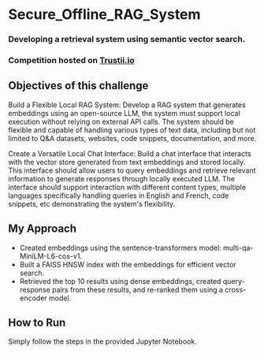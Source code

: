 # Secure_Offline_RAG_System

### Developing a retrieval system using semantic vector search.

### Competition hosted on [Trustii.io](https://app.trustii.io/datasets/1529)

## Objectives of this challenge
Build a Flexible Local RAG System: Develop a RAG system that generates embeddings using an open-source LLM, the system must support local execution without relying on external API calls. The system should be flexible and capable of handling various types of text data, including but not limited to Q&A datasets, websites, code snippets, documentation, and more.

Create a Versatile Local Chat Interface: Build a chat interface that interacts with the vector store generated from text embeddings and stored locally. This interface should allow users to query embeddings and retrieve relevant information to generate responses through locally executed LLM. The interface should support interaction with different content types, multiple languages specifically handling queries in English and French, code snippets, etc demonstrating the system's flexibility.

## My Approach
- Created embeddings using the sentence-transformers model: multi-qa-MiniLM-L6-cos-v1.
- Built a FAISS HNSW index with the embeddings for efficient vector search.
- Retrieved the top 10 results using dense embeddings, created query-response pairs from these results, and re-ranked them using a cross-encoder model.
  
## How to Run
Simply follow the steps in the provided Jupyter Notebook.
